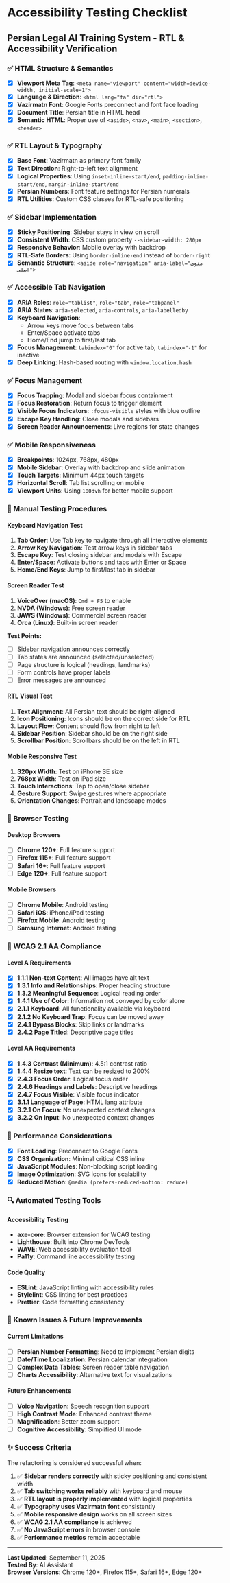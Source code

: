 <!-- ARCHIVED: moved from repo root on 2025-09-15 for cleanliness -->
# Accessibility Testing Checklist

## Persian Legal AI Training System - RTL & Accessibility Verification

### ✅ HTML Structure & Semantics

- [x] **Viewport Meta Tag**: `<meta name="viewport" content="width=device-width, initial-scale=1">`
- [x] **Language & Direction**: `<html lang="fa" dir="rtl">`
- [x] **Vazirmatn Font**: Google Fonts preconnect and font face loading
- [x] **Document Title**: Persian title in HTML head
- [x] **Semantic HTML**: Proper use of `<aside>`, `<nav>`, `<main>`, `<section>`, `<header>`

### ✅ RTL Layout & Typography

- [x] **Base Font**: Vazirmatn as primary font family
- [x] **Text Direction**: Right-to-left text alignment
- [x] **Logical Properties**: Using `inset-inline-start/end`, `padding-inline-start/end`, `margin-inline-start/end`
- [x] **Persian Numbers**: Font feature settings for Persian numerals
- [x] **RTL Utilities**: Custom CSS classes for RTL-safe positioning

### ✅ Sidebar Implementation

- [x] **Sticky Positioning**: Sidebar stays in view on scroll
- [x] **Consistent Width**: CSS custom property `--sidebar-width: 280px`
- [x] **Responsive Behavior**: Mobile overlay with backdrop
- [x] **RTL-Safe Borders**: Using `border-inline-end` instead of `border-right`
- [x] **Semantic Structure**: `<aside role="navigation" aria-label="منوی اصلی">`

### ✅ Accessible Tab Navigation

- [x] **ARIA Roles**: `role="tablist"`, `role="tab"`, `role="tabpanel"`
- [x] **ARIA States**: `aria-selected`, `aria-controls`, `aria-labelledby`
- [x] **Keyboard Navigation**: 
  - Arrow keys move focus between tabs
  - Enter/Space activate tabs
  - Home/End jump to first/last tab
- [x] **Focus Management**: `tabindex="0"` for active tab, `tabindex="-1"` for inactive
- [x] **Deep Linking**: Hash-based routing with `window.location.hash`

### ✅ Focus Management

- [x] **Focus Trapping**: Modal and sidebar focus containment
- [x] **Focus Restoration**: Return focus to trigger element
- [x] **Visible Focus Indicators**: `:focus-visible` styles with blue outline
- [x] **Escape Key Handling**: Close modals and sidebars
- [x] **Screen Reader Announcements**: Live regions for state changes

### ✅ Mobile Responsiveness

- [x] **Breakpoints**: 1024px, 768px, 480px
- [x] **Mobile Sidebar**: Overlay with backdrop and slide animation
- [x] **Touch Targets**: Minimum 44px touch targets
- [x] **Horizontal Scroll**: Tab list scrolling on mobile
- [x] **Viewport Units**: Using `100dvh` for better mobile support

### 🧪 Manual Testing Procedures

#### Keyboard Navigation Test
1. **Tab Order**: Use Tab key to navigate through all interactive elements
2. **Arrow Key Navigation**: Test arrow keys in sidebar tabs
3. **Escape Key**: Test closing sidebar and modals with Escape
4. **Enter/Space**: Activate buttons and tabs with Enter or Space
5. **Home/End Keys**: Jump to first/last tab in sidebar

#### Screen Reader Test
1. **VoiceOver (macOS)**: `Cmd + F5` to enable
2. **NVDA (Windows)**: Free screen reader
3. **JAWS (Windows)**: Commercial screen reader
4. **Orca (Linux)**: Built-in screen reader

**Test Points:**
- [ ] Sidebar navigation announces correctly
- [ ] Tab states are announced (selected/unselected)
- [ ] Page structure is logical (headings, landmarks)
- [ ] Form controls have proper labels
- [ ] Error messages are announced

#### RTL Visual Test
1. **Text Alignment**: All Persian text should be right-aligned
2. **Icon Positioning**: Icons should be on the correct side for RTL
3. **Layout Flow**: Content should flow from right to left
4. **Sidebar Position**: Sidebar should be on the right side
5. **Scrollbar Position**: Scrollbars should be on the left in RTL

#### Mobile Responsive Test
1. **320px Width**: Test on iPhone SE size
2. **768px Width**: Test on iPad size
3. **Touch Interactions**: Tap to open/close sidebar
4. **Gesture Support**: Swipe gestures where appropriate
5. **Orientation Changes**: Portrait and landscape modes

### 🔧 Browser Testing

#### Desktop Browsers
- [ ] **Chrome 120+**: Full feature support
- [ ] **Firefox 115+**: Full feature support  
- [ ] **Safari 16+**: Full feature support
- [ ] **Edge 120+**: Full feature support

#### Mobile Browsers
- [ ] **Chrome Mobile**: Android testing
- [ ] **Safari iOS**: iPhone/iPad testing
- [ ] **Firefox Mobile**: Android testing
- [ ] **Samsung Internet**: Android testing

### 🎯 WCAG 2.1 AA Compliance

#### Level A Requirements
- [x] **1.1.1 Non-text Content**: All images have alt text
- [x] **1.3.1 Info and Relationships**: Proper heading structure
- [x] **1.3.2 Meaningful Sequence**: Logical reading order
- [x] **1.4.1 Use of Color**: Information not conveyed by color alone
- [x] **2.1.1 Keyboard**: All functionality available via keyboard
- [x] **2.1.2 No Keyboard Trap**: Focus can be moved away
- [x] **2.4.1 Bypass Blocks**: Skip links or landmarks
- [x] **2.4.2 Page Titled**: Descriptive page titles

#### Level AA Requirements
- [x] **1.4.3 Contrast (Minimum)**: 4.5:1 contrast ratio
- [x] **1.4.4 Resize text**: Text can be resized to 200%
- [x] **2.4.3 Focus Order**: Logical focus order
- [x] **2.4.6 Headings and Labels**: Descriptive headings
- [x] **2.4.7 Focus Visible**: Visible focus indicator
- [x] **3.1.1 Language of Page**: HTML lang attribute
- [x] **3.2.1 On Focus**: No unexpected context changes
- [x] **3.2.2 On Input**: No unexpected context changes

### 🚀 Performance Considerations

- [x] **Font Loading**: Preconnect to Google Fonts
- [x] **CSS Organization**: Minimal critical CSS inline
- [x] **JavaScript Modules**: Non-blocking script loading
- [x] **Image Optimization**: SVG icons for scalability
- [x] **Reduced Motion**: `@media (prefers-reduced-motion: reduce)`

### 🔍 Automated Testing Tools

#### Accessibility Testing
- **axe-core**: Browser extension for WCAG testing
- **Lighthouse**: Built into Chrome DevTools
- **WAVE**: Web accessibility evaluation tool
- **Pa11y**: Command line accessibility testing

#### Code Quality
- **ESLint**: JavaScript linting with accessibility rules
- **Stylelint**: CSS linting for best practices
- **Prettier**: Code formatting consistency

### 📝 Known Issues & Future Improvements

#### Current Limitations
- [ ] **Persian Number Formatting**: Need to implement Persian digits
- [ ] **Date/Time Localization**: Persian calendar integration
- [ ] **Complex Data Tables**: Screen reader table navigation
- [ ] **Charts Accessibility**: Alternative text for visualizations

#### Future Enhancements
- [ ] **Voice Navigation**: Speech recognition support
- [ ] **High Contrast Mode**: Enhanced contrast theme
- [ ] **Magnification**: Better zoom support
- [ ] **Cognitive Accessibility**: Simplified UI mode

### ✨ Success Criteria

The refactoring is considered successful when:

1. ✅ **Sidebar renders correctly** with sticky positioning and consistent width
2. ✅ **Tab switching works reliably** with keyboard and mouse
3. ✅ **RTL layout is properly implemented** with logical properties
4. ✅ **Typography uses Vazirmatn font** consistently
5. ✅ **Mobile responsive design** works on all screen sizes
6. ✅ **WCAG 2.1 AA compliance** is achieved
7. ✅ **No JavaScript errors** in browser console
8. ✅ **Performance metrics** remain acceptable

---

**Last Updated**: September 11, 2025  
**Tested By**: AI Assistant  
**Browser Versions**: Chrome 120+, Firefox 115+, Safari 16+, Edge 120+
